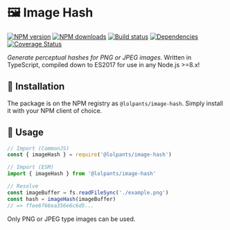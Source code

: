 # 🖼 Image Hash
[![NPM version](https://img.shields.io/npm/v/@lolpants/image-hash.svg?maxAge=3600)](https://www.npmjs.com/package/@lolpants/image-hash)
[![NPM downloads](https://img.shields.io/npm/dt/@lolpants/image-hash.svg?maxAge=3600)](https://www.npmjs.com/package/@lolpants/image-hash)
[![Build status](https://travis-ci.com/lolPants/image-hash.svg)](https://travis-ci.com/lolPants/image-hash)
[![Dependencies](https://img.shields.io/david/lolpants/image-hash.svg?maxAge=3600)](https://david-dm.org/lolpants/image-hash)
[![Coverage Status](https://coveralls.io/repos/github/lolPants/image-hash/badge.svg?branch=master)](https://coveralls.io/github/lolPants/image-hash?branch=master)

_Generate perceptual hashes for PNG or JPEG images._
Written in TypeScript, compiled down to ES2017 for use in any Node.js >=8.x!

## 💾 Installation
The package is on the NPM registry as `@lolpants/image-hash`. Simply install it with your NPM client of choice.

## 🔧 Usage
```ts
// Import (CommonJS)
const { imageHash } = require('@lolpants/image-hash')

// Import (ESM)
import { imageHash } from '@lolpants/image-hash'

// Resolve
const imageBuffer = fs.readFileSync('./example.png')
const hash = imageHash(imageBuffer)
// => ffee6f66ea356e6c6d5...
```

Only PNG or JPEG type images can be used.

